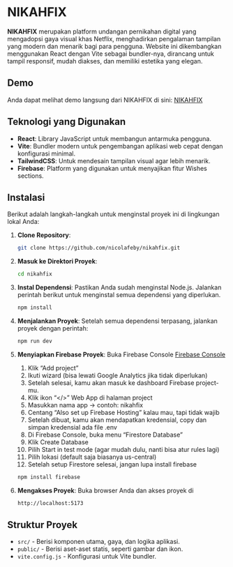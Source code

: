 # NIKAHFIX

**NIKAHFIX** merupakan platform undangan pernikahan digital yang mengadopsi gaya visual khas Netflix, menghadirkan pengalaman tampilan yang modern dan menarik bagi para pengguna. Website ini dikembangkan menggunakan React dengan Vite sebagai bundler-nya, dirancang untuk tampil responsif, mudah diakses, dan memiliki estetika yang elegan.

## Demo

Anda dapat melihat demo langsung dari NIKAHFIX di sini: [NIKAHFIX](https://nikahfix.nicolaboard.my.id)

## Teknologi yang Digunakan

- **React**: Library JavaScript untuk membangun antarmuka pengguna.
- **Vite**: Bundler modern untuk pengembangan aplikasi web cepat dengan konfigurasi minimal.
- **TailwindCSS**: Untuk mendesain tampilan visual agar lebih menarik.
- **Firebase**: Platform yang digunakan untuk menyajikan fitur Wishes sections.

## Instalasi

Berikut adalah langkah-langkah untuk menginstal proyek ini di lingkungan lokal Anda:

1. **Clone Repository**:

   ```bash
   git clone https://github.com/nicolafeby/nikahfix.git
   ```

2. **Masuk ke Direktori Proyek**:

   ```bash
   cd nikahfix
   ```

3. **Instal Dependensi**:
   Pastikan Anda sudah menginstal Node.js. Jalankan perintah berikut untuk menginstal semua dependensi yang diperlukan.

   ```bash
   npm install
   ```

4. **Menjalankan Proyek**:
   Setelah semua dependensi terpasang, jalankan proyek dengan perintah:

   ```bash
   npm run dev
   ```

5. **Menyiapkan Firebase Proyek**:
   Buka Firebase Console [Firebase Console](https://console.firebase.google.com)

   1. Klik “Add project”
   2. Ikuti wizard (bisa lewati Google Analytics jika tidak diperlukan)
   3. Setelah selesai, kamu akan masuk ke dashboard Firebase project-mu.
   4. Klik ikon “</>” Web App di halaman project
   5. Masukkan nama app → contoh: nikahfix
   6. Centang “Also set up Firebase Hosting” kalau mau, tapi tidak wajib
   7. Setelah dibuat, kamu akan mendapatkan kredensial, copy dan simpan kredensial ada file .env
   8. Di Firebase Console, buka menu “Firestore Database”
   9. Klik Create Database
   10. Pilih Start in test mode (agar mudah dulu, nanti bisa atur rules lagi)
   11. Pilih lokasi (default saja biasanya us-central)
   12. Setelah setup Firestore selesai, jangan lupa install firebase

   ```bash
   npm install firebase
   ```

6. **Mengakses Proyek**:
   Buka browser Anda dan akses proyek di

   ```bash
   http://localhost:5173
   ```

## Struktur Proyek

- `src/` - Berisi komponen utama, gaya, dan logika aplikasi.
- `public/` - Berisi aset-aset statis, seperti gambar dan ikon.
- `vite.config.js` - Konfigurasi untuk Vite bundler.
